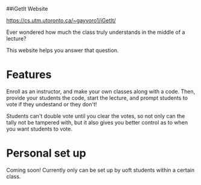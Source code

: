 ##iGetIt Website

https://cs.utm.utoronto.ca/~gayvoro1/iGetIt/

Ever wondered how much the class truly understands in the middle of a lecture?

This website helps you answer that question.

# Features

Enroll as an instructor, and make your own classes along with a code. Then, provide your students the code, start the lecture, and prompt students to vote if they undestand or they don't!

Students can't double vote until you clear the votes, so not only can the tally not be tampered with, but it also gives you better control as to when you want students to vote.

# Personal set up

Coming soon! Currently only can be set up by uoft students within a certain class.
